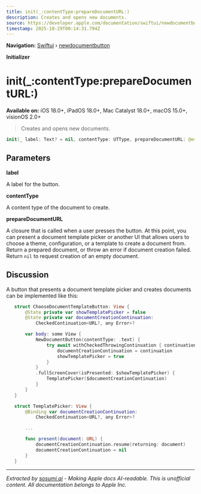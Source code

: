 ```yaml
---
title: init(_:contentType:prepareDocumentURL:)
description: Creates and opens new documents.
source: https://developer.apple.com/documentation/swiftui/newdocumentbutton/init(_:contenttype:preparedocumenturl:)
timestamp: 2025-10-29T00:14:31.794Z
---
```


**Navigation:** [Swiftui](/documentation/swiftui) › [newdocumentbutton](/documentation/swiftui/newdocumentbutton)

**Initializer**

# init(_:contentType:prepareDocumentURL:)

**Available on:** iOS 18.0+, iPadOS 18.0+, Mac Catalyst 18.0+, macOS 15.0+, visionOS 2.0+

> Creates and opens new documents.

```swift
init(_ label: Text? = nil, contentType: UTType, prepareDocumentURL: @escaping () async throws -> URL? = { nil })
```

## Parameters

**label**

A label for the button.



**contentType**

A content type of the document to create.



**prepareDocumentURL**

A closure that is called when a user presses the button. At this point, you can present a document template picker or another UI that allows users to choose a theme, configuration, or a template to create a document from. Return a prepared document, or throw an error if document creation failed. Return `nil` to request creation of an empty document.



## Discussion

A button that presents a document template picker and creates documents can be implemented like this:

```swift
   struct ChooseDocumentTemplateButton: View {
       @State private var showTemplatePicker = false
       @State private var documentCreationContinuation:
           CheckedContinuation<URL?, any Error>?

       var body: some View {
           NewDocumentButton(contentType: .text) {
               try await withCheckedThrowingContinuation { continuation in
                   documentCreationContinuation = continuation
                   showTemplatePicker = true
               }
           }
           .fullScreenCover(isPresented: $showTemplatePicker) {
               TemplatePicker($documentCreationContinuation)
           }
       }
   }

   struct TemplatePicker: View {
       @Binding var documentCreationContinuation:
           CheckedContinuation<URL?, any Error>?

       ...

       func present(document: URL) {
           documentCreationContinuation.resume(returning: document)
           documentCreationContinuation = nil
       }
   }
```

---

*Extracted by [sosumi.ai](https://sosumi.ai) - Making Apple docs AI-readable.*
*This is unofficial content. All documentation belongs to Apple Inc.*
